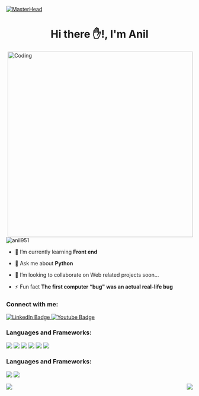[![MasterHead](https://www.inspiredbusinessmedia.com/wp-content/uploads/2020/09/Twilio.jpg)](https://rishavchanda.io)
<h1 align="center">Hi there ✋!, I'm Anil</h1>

<img align="right" alt="Coding" width="500" src="https://raw.githubusercontent.com/saadeghi/saadeghi/master/dino.gif">

<p align="left"> <img src="https://komarev.com/ghpvc/?username=anil951&label=Profile%20views&color=0e75b6&style=flat" alt="anil951" /> </p>

- 🌱 I’m currently learning **Front end**

- 💬 Ask me about **Python**

- 📝 I’m looking to collaborate on Web related projects soon...

- ⚡ Fun fact 
  **The first computer “bug" was an actual real-life bug**

<h3 align="left">Connect with me:</h3>
<p align="left">
<div id="badges">
  <a href="https://www.linkedin.com/in/anilkumar-borige-b6576a234/">
    <img src="https://img.shields.io/badge/LinkedIn-blue?style=for-the-badge&logo=linkedin&logoColor=white" alt="LinkedIn Badge"/>
  </a>
  <a href="https://www.youtube.com/channel/UC5NPBrkNuF83MxaHtliC4zA">
    <img src="https://img.shields.io/badge/YouTube-red?style=for-the-badge&logo=youtube&logoColor=white" alt="Youtube Badge"/>
  </a>
</div>

</p>

<h3 align="left">Languages and Frameworks:</h3>
<p aligm="left">
<img src="https://img.shields.io/badge/Python-3776AB?style=for-the-badge&logo=python&logoColor=white" />
<img src="https://img.shields.io/badge/C%2B%2B-00599C?style=for-the-badge&logo=c%2B%2B&logoColor=white" />
<img src="https://img.shields.io/badge/HTML5-E34F26?style=for-the-badge&logo=html5&logoColor=white" />
<img src="https://img.shields.io/badge/CSS3-1572B6?style=for-the-badge&logo=css3&logoColor=white" />
<img src="https://img.shields.io/badge/JavaScript-323330?style=for-the-badge&logo=javascript&logoColor=F7DF1E" />
<img src="https://img.shields.io/badge/Django-092E20?style=for-the-badge&logo=django&logoColor=white" />
</p>

<h3 align="left">Languages and Frameworks:</h3>
<p aligm="left">
<img src="https://img.shields.io/badge/Visual_Studio_Code-0078D4?style=for-the-badge&logo=visual%20studio%20code&logoColor=white" />
<img src="https://img.shields.io/badge/Visual_Studio-5C2D91?style=for-the-badge&logo=visual%20studio&logoColor=white" />
</p>

<p><img align="left" src="https://github-readme-stats.vercel.app/api?username=Anil951&show_icons=true&title_color=f8d49d&icon_color=db6400&text_color=eeeeee&bg_color=222831"/></p>
<img align="right" src="https://github-readme-stats.vercel.app/api/top-langs/?username=Anil951&layout=compact&theme=cobalt&hide_border=true" />
